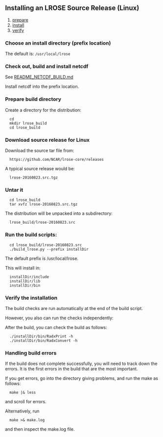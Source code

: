 ## Installing an LROSE Source Release (Linux)

1. [prepare](#prepare)
2. [install](#install)
3. [verify](#verify)

<a name="prepare"/>

### Choose an install directory (prefix location)

The default is: `/usr/local/lrose`

### Check out, build and install **netcdf** 

See [README_NETCDF_BUILD.md](./dev/README_NETCDF_BUILD.md)

Install netcdf into the prefix location.


<a name="install"/>

### Prepare build directory

Create a directory for the distribution:

```
  cd
  mkdir lrose_build
  cd lrose_build
```

### Download source release for Linux

Download the source tar file from:

```
  https://github.com/NCAR/lrose-core/releases
```

A typical source release would be:

```
  lrose-20160823.src.tgz
```

### Untar it

```
  cd lrose_build
  tar xvfz lrose-20160823.src.tgz
```

The distribution will be unpacked into a subdirectory:

```
  lrose_build/lrose-20160823.src
```

### Run the build scripts:

```
  cd lrose_build/lrose-20160823.src
  ./build_lrose.py --prefix installDir
```

The default prefix is /usr/local/lrose.

This will install in:

```
  installDir/include
  installDir/lib
  installDir/bin
```
<a name="verify"/>

### Verify the installation

The build checks are run automatically at the end of the build script.

However, you also can run the checks independently:

After the build, you can check the build as follows:

```
  ./installDir/bin/RadxPrint -h
  ./installDir/bin/RadxConvert -h
```

### Handling build errors

If the build does not complete successfully, you will need to
track down the errors. It is the first errors in the build that
are the most important.

If you get errors, go into the directory giving problems, and
run the make as follows:

```
  make |& less
```

and scroll for errors.

Alternatively, run

```
  make >& make.log
```

and then inspect the make.log file.

